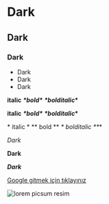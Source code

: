 # Dark

## Dark

### Dark 






* Dark 
* Dark 
* Dark



**italic** ***\*bold\**** ***\*****bolditalic*****\***

**italic** ***\*bold\**** ***\*****bolditalic*****\***	

\* italic * ** bold ** ***\** bolditalic \**\***

*Dark*

**Dark**

***Dark***



[Google gitmek için tıklayınız](https://google.com)

![lorem picsum resim](https://picsum.photos/200/300)





